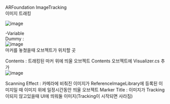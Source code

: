 ARFoundation ImageTracking
<br>이미지 트래킹

![image](https://user-images.githubusercontent.com/26645827/209616237-138ee880-2014-4963-8213-d76b4bd37b84.png)

-Variable
<br>Dummy : 
<br>![image](https://user-images.githubusercontent.com/26645827/209616265-c2aaeea3-e89e-4897-910f-bdcd41854de7.png)
<br>마커를 놓쳤을때 오브젝트가 위치할 곳

Contents : 
트래킹된 마커 위에 띄울 오브젝트 Contents 오브젝트에 Visualizer.cs 추가
<br>![image](https://user-images.githubusercontent.com/26645827/209617666-6c530b5d-1918-42e9-a748-7a927e5f2b35.png)

Scanning Effect : 카메라에 비춰진 이미지가 ReferenceImageLibrary에 등록된 이미지일 때 이미지 위에 일정시간동안 띄울 오브젝트
Marker Title : 이미지가 Tracking이되지 않고있을때 UI에 띄워둘 이미지(Tracking이 시작되면 사라짐)
